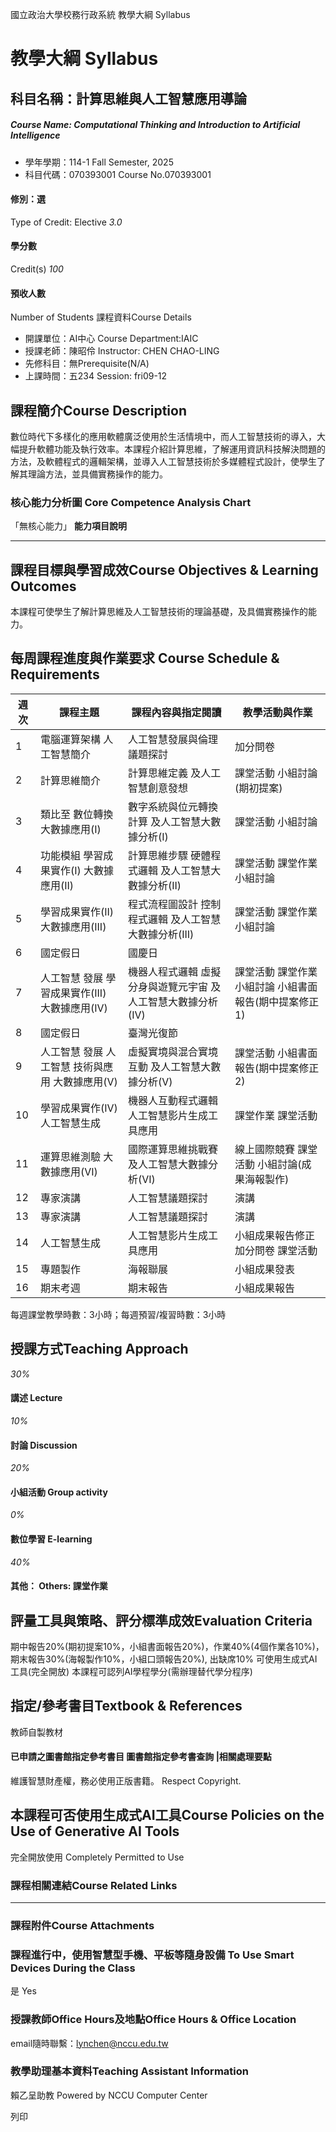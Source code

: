 國立政治大學校務行政系統 教學大綱 Syllabus
# 教學大綱 Syllabus
##  科目名稱：計算思維與人工智慧應用導論
#####  Course Name: Computational Thinking and Introduction to Artificial Intelligence
  * 學年學期：114-1 Fall Semester, 2025 
  * 科目代碼：070393001 Course No.070393001


#### 修別：選
Type of Credit: Elective 
_3.0_
#### 學分數
Credit(s)
_100_
#### 預收人數
Number of Students
課程資料Course Details
  * 開課單位：AI中心 Course Department:IAIC 
  * 授課老師：陳昭伶 Instructor: CHEN CHAO-LING 
  * 先修科目：無Prerequisite(N/A)
  * 上課時間：五234 Session: fri09-12


##  課程簡介Course Description
數位時代下多樣化的應用軟體廣泛使用於生活情境中，而人工智慧技術的導入，大幅提升軟體功能及執行效率。本課程介紹計算思維，了解運用資訊科技解決問題的方法，及軟體程式的邏輯架構，並導入人工智慧技術於多媒體程式設計，使學生了解其理論方法，並具備實務操作的能力。
###  核心能力分析圖 Core Competence Analysis Chart
「無核心能力」 
**能力項目說明**
* * *
##  課程目標與學習成效Course Objectives & Learning Outcomes 
本課程可使學生了解計算思維及人工智慧技術的理論基礎，及具備實務操作的能力。
##  每周課程進度與作業要求 Course Schedule & Requirements
**週次** |  **課程主題** |  **課程內容與指定閱讀** |  **教學活動與作業**  
---|---|---|---  
1 |  電腦運算架構 人工智慧簡介 |  人工智慧發展與倫理議題探討 |  加分問卷  
2 |  計算思維簡介 |  計算思維定義 及人工智慧創意發想 |  課堂活動 小組討論(期初提案)  
3 |  類比至 數位轉換 大數據應用(I) |  數字系統與位元轉換計算 及人工智慧大數據分析(I) |  課堂活動 小組討論  
4 |  功能模組 學習成果實作(I) 大數據應用(II) |  計算思維步驟 硬體程式邏輯 及人工智慧大數據分析(II) |  課堂活動 課堂作業 小組討論  
5 |  學習成果實作(II) 大數據應用(III) |  程式流程圖設計 控制程式邏輯 及人工智慧大數據分析(III) |  課堂活動 課堂作業 小組討論  
6 |  國定假日 |  國慶日 |   
7 |  人工智慧 發展 學習成果實作(III) 大數據應用(IV) |  機器人程式邏輯 虛擬分身與遊覽元宇宙 及人工智慧大數據分析(IV) |  課堂活動 課堂作業 小組討論 小組書面報告(期中提案修正1)  
8 |  國定假日 |  臺灣光復節 |   
9 |  人工智慧 發展 人工智慧 技術與應用 大數據應用(V) |  虛擬實境與混合實境互動 及人工智慧大數據分析(V) |  課堂活動 小組書面報告(期中提案修正2)  
10 |  學習成果實作(IV) 人工智慧生成 |  機器人互動程式邏輯 人工智慧影片生成工具應用 |  課堂作業 課堂活動  
11 |  運算思維測驗 大數據應用(VI) |  國際運算思維挑戰賽 及人工智慧大數據分析(VI) |  線上國際競賽 課堂活動 小組討論(成果海報製作)  
12 |  專家演講 |  人工智慧議題探討 |  演講  
13 |  專家演講 |  人工智慧議題探討 |  演講  
14 |  人工智慧生成 |  人工智慧影片生成工具應用 |  小組成果報告修正 加分問卷 課堂活動  
15 |  專題製作 |  海報聯展 |  小組成果發表  
16 | 期末考週 |  期末報告 |  小組成果報告  
每週課堂教學時數：3小時；每週預習/複習時數：3小時
##  授課方式Teaching Approach
_30%_
####  講述 Lecture
_10%_
####  討論 Discussion
_20%_
####  小組活動 Group activity
_0%_
####  數位學習 E-learning
_40%_
####  其他： Others: 課堂作業 
##  評量工具與策略、評分標準成效Evaluation Criteria
期中報告20%(期初提案10%，小組書面報告20%)，作業40%(4個作業各10%)，期末報告30%(海報製作10%，小組口頭報告20%), 出缺席10%
可使用生成式AI工具(完全開放)
本課程可認列AI學程學分(需辦理替代學分程序)
##  指定/參考書目Textbook & References
教師自製教材
####  已申請之圖書館指定參考書目  圖書館指定參考書查詢 |相關處理要點
維護智慧財產權，務必使用正版書籍。 Respect Copyright.
##  本課程可否使用生成式AI工具Course Policies on the Use of Generative AI Tools
完全開放使用 Completely Permitted to Use
###  課程相關連結Course Related Links
* * *
###  課程附件Course Attachments
###  課程進行中，使用智慧型手機、平板等隨身設備 To Use Smart Devices During the Class
是  Yes
###  授課教師Office Hours及地點Office Hours & Office Location
email隨時聯繫：lynchen@nccu.edu.tw
###  教學助理基本資料Teaching Assistant Information
賴乙呈助教
Powered by NCCU Computer Center
  
列印
